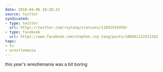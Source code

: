 ```yaml
---
date: 2010-04-06 10:28:23
source: twitter
syndicated:
- type: twitter
  url: https://twitter.com/roytang/statuses/11691545459/
- type: facebook
  url: https://www.facebook.com/stephen.roy.tang/posts/108461222521342
tags:
- tv
- wrestlemania
---
```


this year's wrestlemania was a bit boring